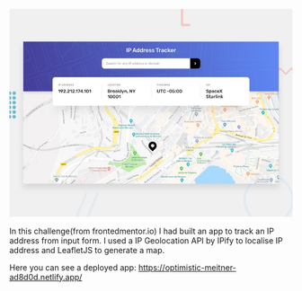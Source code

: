 ![ip-tracker screenshot](ip-address-tracker-master/design/desktop-preview.jpg)

In this challenge(from frontedmentor.io) I had built an app to track an IP address from input form. 
I used a IP Geolocation API by IPify to localise IP address and LeafletJS to generate a map.

Here you can see a deployed app: https://optimistic-meitner-ad8d0d.netlify.app/
